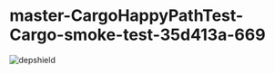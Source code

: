 # master-CargoHappyPathTest-Cargo-smoke-test-35d413a-669

![depshield](https://ci.dev.depshield.sonatype.org/badges/depshield-ci/master-CargoHappyPathTest-Cargo-smoke-test-35d413a-669/depshield.svg)